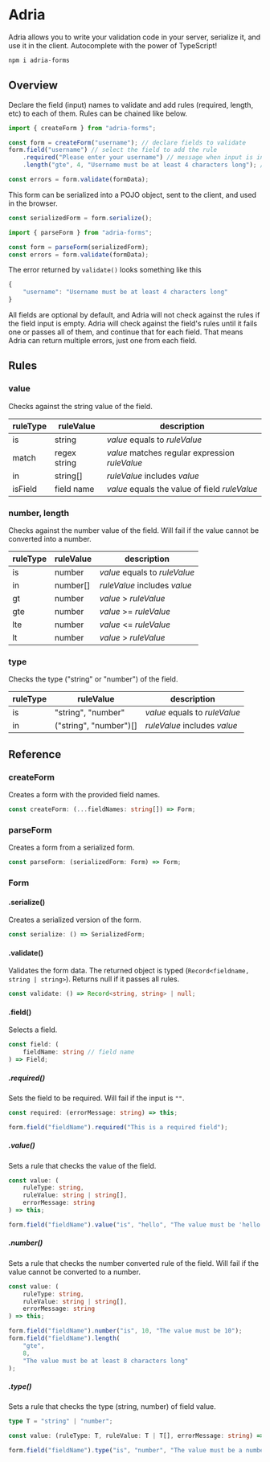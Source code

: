 # Adria

Adria allows you to write your validation code in your server, serialize it, and use it in the client. Autocomplete with the power of TypeScript!

```bash
npm i adria-forms
```

## Overview

Declare the field (input) names to validate and add rules (required, length, etc) to each of them. Rules can be chained like below.

```ts
import { createForm } from "adria-forms";

const form = createForm("username"); // declare fields to validate
form.field("username") // select the field to add the rule
    .required("Please enter your username") // message when input is invalid (in this case, no input)
    .length("gte", 4, "Username must be at least 4 characters long"); // check length of input: must be Greater Than or Equal to 4

const errors = form.validate(formData);
```

This form can be serialized into a POJO object, sent to the client, and used in the browser.

```ts
const serializedForm = form.serialize();
```

```ts
import { parseForm } from "adria-forms";

const form = parseForm(serializedForm);
const errors = form.validate(formData);
```

The error returned by `validate()` looks something like this

```ts
{
    "username": "Username must be at least 4 characters long"
}
```

All fields are optional by default, and Adria will not check against the rules if the field input is empty. Adria will check against the field's rules until it fails one or passes all of them, and continue that for each field. That means Adria can return multiple errors, just one from each field.

## Rules

### value

Checks against the string value of the field.

| ruleType | ruleValue    | description                                    |
| -------- | ------------ | ---------------------------------------------- |
| is       | string       | _value_ equals to _ruleValue_                  |
| match    | regex string | _value_ matches regular expression _ruleValue_ |
| in       | string[]     | _ruleValue_ includes _value_                   |
| isField  | field name   | _value_ equals the value of field _ruleValue_  |

### number, length

Checks against the number value of the field. Will fail if the value cannot be converted into a number.

| ruleType | ruleValue | description                   |
| -------- | --------- | ----------------------------- |
| is       | number    | _value_ equals to _ruleValue_ |
| in       | number[]  | _ruleValue_ includes _value_  |
| gt       | number    | _value_ > _ruleValue_         |
| gte      | number    | _value_ >= _ruleValue_        |
| lte      | number    | _value_ <= _ruleValue_        |
| lt       | number    | _value_ > _ruleValue_         |

### type

Checks the type ("string" or "number") of the field.

| ruleType | ruleValue              | description                   |
| -------- | ---------------------- | ----------------------------- |
| is       | "string", "number"     | _value_ equals to _ruleValue_ |
| in       | ("string", "number")[] | _ruleValue_ includes _value_  |

## Reference

### createForm

Creates a form with the provided field names.

```ts
const createForm: (...fieldNames: string[]) => Form;
```

### parseForm

Creates a form from a serialized form.

```ts
const parseForm: (serializedForm: Form) => Form;
```

### Form

#### .serialize()

Creates a serialized version of the form.

```ts
const serialize: () => SerializedForm;
```

#### .validate()

Validates the form data. The returned object is typed (`Record<fieldname, string | string>`). Returns null if it passes all rules.

```ts
const validate: () => Record<string, string> | null;
```

#### .field()

Selects a field.

```ts
const field: (
    fieldName: string // field name
) => Field;
```

##### .required()

Sets the field to be required. Will fail if the input is `""`.

```ts
const required: (errorMessage: string) => this;
```

```ts
form.field("fieldName").required("This is a required field");
```

##### .value()

Sets a rule that checks the value of the field.

```ts
const value: (
    ruleType: string,
    ruleValue: string | string[],
    errorMessage: string
) => this;
```

```ts
form.field("fieldName").value("is", "hello", "The value must be 'hello'");
```

##### .number()

Sets a rule that checks the number converted rule of the field. Will fail if the value cannot be converted to a number.

```ts
const value: (
    ruleType: string,
    ruleValue: string | string[],
    errorMessage: string
) => this;
```

```ts
form.field("fieldName").number("is", 10, "The value must be 10");
form.field("fieldName").length(
    "gte",
    8,
    "The value must be at least 8 characters long"
);
```

##### .type()

Sets a rule that checks the type (string, number) of field value.

```ts
type T = "string" | "number";

const value: (ruleType: T, ruleValue: T | T[], errorMessage: string) => this;
```

```ts
form.field("fieldName").type("is", "number", "The value must be a number");
```
